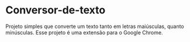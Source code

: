 # Conversor-de-texto
Projeto simples que converte um texto tanto em letras  maiúsculas, quanto minúsculas. Esse projeto é uma extensão para o Google Chrome.
